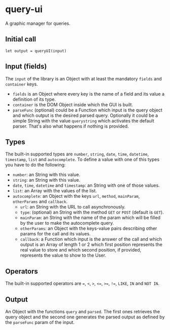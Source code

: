 # query-ui
A graphic manager for queries.

## Initial call

`let output = queryUI(input)`

## Input (fields)

The `input` of the library is an Object with at least the mandatory `fields` and `container` keys.

* `fields` is an Object where every key is the name of a field and its value a definition of its type.
* `container` is the DOM Object inside which the GUI is built.
* `parseFunc` (optional) could be a Function which input is the query object and which output is the desired parsed query. Optionally it could be a simple String with the value `querystring` which activates the default parser. That's also what happens if nothing is provided.

## Types

The built-in supported types are `number`, `string`, `date`, `time`, `datetime`, `timestamp`, `list` and `autocomplete`. To define a value with one of this types you have to do the following:

* `number`: an String with this value.
* `string`: an String with this value.
* `date`, `time`, `datetime` and `timestamp`: an String with one of those values.
* `list`: an Array with the values of the list.
* `autocomplete`: an Object with the keys `url`, `method`, `mainParam`, `otherParams` and `callback`.
  * `url`: an String with the URL to call asynchronously.
  * `type`: (optional) an String with the method `GET` or `POST` (default is `GET`).
  * `mainParam`: an String with the name of the param which will be filled by the user to make the autocomplete query.
  * `otherParams`: an Object with the keys-value pairs describing other params for the call and its values.
  * `callback`: a Function which input is the answer of the call and which output is an Array of length 1 or 2 which first position represents the real value to store and which second position, if provided, represents the value to show to the User.

## Operators

The built-in supported operators are `=`, `<`, `>`, `<=`, `>=`, `!=`, `LIKE`, `IN` and `NOT IN`.

## Output

An Object with the functions `query` and `parsed`. The first ones retrieves the query object and the second one generates the parsed output as defined by the `parseFunc` param of the input.
